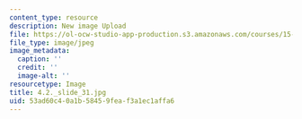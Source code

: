 ```yaml
---
content_type: resource
description: New image Upload
file: https://ol-ocw-studio-app-production.s3.amazonaws.com/courses/15-s21-nuts-and-bolts-of-business-plans-january-iap-2014/53ad60c40a1b58459feaf3a1ec1affa6_4.2._slide_31.jpg
file_type: image/jpeg
image_metadata:
  caption: ''
  credit: ''
  image-alt: ''
resourcetype: Image
title: 4.2._slide_31.jpg
uid: 53ad60c4-0a1b-5845-9fea-f3a1ec1affa6
---
```

